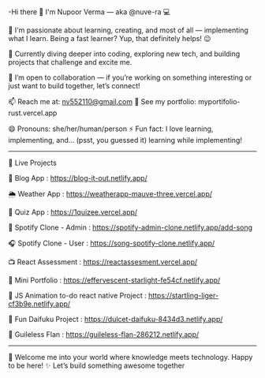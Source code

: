 -Hi there 👋 I'm Nupoor Verma — aka @nuve-ra 💻

👀 I'm passionate about learning, creating, and most of all — implementing what I learn. Being a fast learner? Yup, that definitely helps! 😉

🌱 Currently diving deeper into coding, exploring new tech, and building projects that challenge and excite me.

💞️ I’m open to collaboration — if you’re working on something interesting or just want to build together, let’s connect!

📫 Reach me at: nv552110@gmail.com
📂 See my portfolio: myportifolio-rust.vercel.app

😄 Pronouns: she/her/human/person
⚡ Fun fact: I love learning, implementing, and... (psst, you guessed it) learning while implementing!


---

🚀 Live Projects

📝 Blog App :  https://blog-it-out.netlify.app/

🌦️ Weather App : https://weatherapp-mauve-three.vercel.app/

🧠 Quiz App : https://1quizee.vercel.app/

🎵 Spotify Clone - Admin : https://spotify-admin-clone.netlify.app/add-song

🎧 Spotify Clone - User : https://song-spotify-clone.netlify.app/

📺 React Assessment : https://reactassesment.vercel.app/

🎨 Mini Portfolio : https://effervescent-starlight-fe54cf.netlify.app/

💫 JS Animation to-do react native Project : https://startling-liger-cf3b9e.netlify.app/

🧁 Fun Daifuku Project : https://dulcet-daifuku-8434d3.netlify.app/

🎯 Guileless Flan : https://guileless-flan-286212.netlify.app/



---

🎉 Welcome me into your world where knowledge meets technology. Happy to be here! ✨
Let’s build something awesome together
